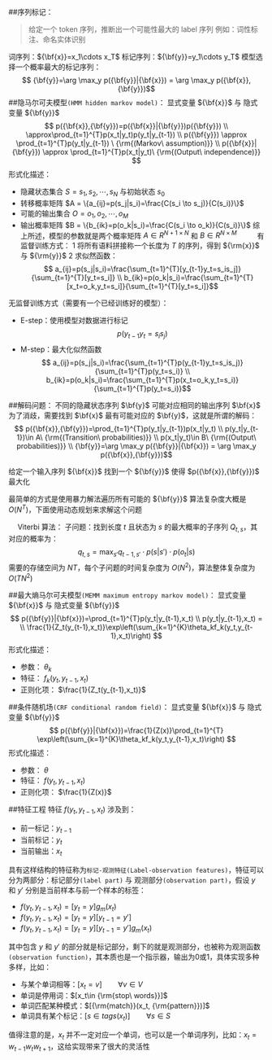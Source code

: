 ##序列标记：
> 给定一个 token 序列，推断出一个可能性最大的 label 序列
例如：词性标注、命名实体识别

词序列：${\bf{x}}=x_1\cdots x_T$
标记序列：${\bf{y}}=y_1\cdots y_T$
模型选择一个概率最大的标记序列：$$
{\bf{y}}=\arg \max_y p({\bf{y}}|{\bf{x}}) = \arg \max_y p({\bf{x}},{\bf{y}})$$
##隐马尔可夫模型`(HMM hidden markov model)`：
显式变量 ${\bf{x}}$ 与 隐式变量 ${\bf{y}}$
$$
p({\bf{x}},{\bf{y}})=p({\bf{x}}|{\bf{y}})p({\bf{y}}) \\ 
\approx\prod_{t=1}^{T}p(x_t|y_t)p(y_t|y_{t-1}) \\
p({\bf{y}}) \approx \prod_{t=1}^{T}p(y_t|y_{t-1}) \ {\rm{(Markov\ assumption)}} \\
p({\bf{x}}|{\bf{y}}) \approx \prod_{t=1}^{T}p(x_t|y_t)\ {\rm{(Output\ independence)}} $$
形式化描述：

- 隐藏状态集合 $S = s_1, s_2, \cdots, s_N$ 与初始状态 $s_0$
- 转移概率矩阵 $A = \{a_{ij}=p(s_j|s_i)=\frac{C(s_i \to s_j)}{C(s_i)}\}$
- 可能的输出集合 $O = o_1, o_2, \cdots, o_M$ 
- 输出概率矩阵 $B = \{b_{ik}=p(o_k|s_i)=\frac{C(s_i \to o_k)}{C(s_i)}\}$
综上所述，模型的参数就是两个概率矩阵 $A\in R^{N+1\times N}$ 和 $B\in R^{N\times M}$ 
&emsp;
&emsp;
有监督训练方式：
1 将所有语料拼接称一个长度为 $T$ 的序列，得到 ${\rm{x}}$ 与 ${\rm{y}}$
2 求似然函数：$$
a_{ij}=p(s_j|s_i)=\frac{\sum_{t=1}^{T}[y_{t-1}y_t=s_is_j]}{\sum_{t=1}^{T}[y_t=s_i]} \\ 
b_{ik}=p(o_k|s_i)=\frac{\sum_{t=1}^{T}[x_t=o_k,y_t=s_i]}{\sum_{t=1}^{T}[y_t=s_i]}$$


无监督训练方式（需要有一个已经训练好的模型）：

- E-step：使用模型对数据进行标记$$p(y_{t-1}y_t=s_is_j)$$
- M-step：最大化似然函数 $$
a_{ij}=p(s_j|s_i)=\frac{\sum_{t=1}^{T}p(y_{t-1}y_t=s_is_j)}{\sum_{t=1}^{T}p(y_t=s_i)} \\ 
b_{ik}=p(o_k|s_i)=\frac{\sum_{t=1}^{T}p(x_t=o_k,y_t=s_i)}{\sum_{t=1}^{T}p(y_t=s_i)}$$

##解码问题：
不同的隐藏状态序列 $\bf{y}$ 可能对应相同的输出序列 $\bf{x}$
为了消歧，需要找到 $\bf{x}$ 最有可能对应的 $\bf{y}$，这就是所谓的解码：$$
p({\bf{x}},{\bf{y}})=\prod_{t=1}^{T}p(y_t|y_{t-1})p(x_t|y_t) \\
p(y_t|y_{t-1})\in A\ {\rm{(Transition\ probabilities)}}  \\
p(x_t|y_t)\in B\ {\rm{(Output\ probabilities)}} \\
{\bf{y}}=\arg \max_y p({\bf{y}}|{\bf{x}}) = \arg \max_y p({\bf{x}},{\bf{y}})$$


给定一个输入序列 ${\bf{x}}$ 找到一个 ${\bf{y}}$ 使得 $p({\bf{x}},{\bf{y}})$ 最大化
&emsp;

最简单的方式是使用暴力解法遍历所有可能的 ${\bf{y}}$
算法复杂度大概是 $O(N^T)$，下面使用动态规划来求解这个问题

&emsp;
Viterbi 算法：
子问题：找到长度 $t$ 且状态为 $s$ 的最大概率的子序列 $Q_{t,s}$，其对应的概率为：
$$q_{t,s} = \max_{s'}q_{t-1,s'}\cdot p(s|s')\cdot p(o_t|s)$$
需要的存储空间为 $NT$，每个子问题的时间复杂度为 $O(N^2)$，算法整体复杂度为 $O(TN^2)$

##最大熵马尔可夫模型`(MEMM maximum entropy markov model)`：
显式变量 ${\bf{x}}$ 与 隐式变量 ${\bf{y}}$
$$
p({\bf{y}}|{\bf{x}})=\prod_{t=1}^{T}p(y_t|y_{t-1},x_t) \\
p(y_t|y_{t-1},x_t) = \\ \frac{1}{Z_t(y_{t-1},x_t)}\exp\left(\sum_{k=1}^{K}\theta_kf_k(y_t,y_{t-1},x_t)\right) $$
形式化描述：

- 参数： $\theta_k$
- 特征： $f_k(y_t,y_{t-1},x_t)$
- 正则化项： $\frac{1}{Z_t(y_{t-1},x_t)}$

##条件随机场`(CRF conditional random field)`：
显式变量 ${\bf{x}}$ 与 隐式变量 ${\bf{y}}$
$$
p({\bf{y}}|{\bf{x}})=\frac{1}{Z(x)}\prod_{t=1}^{T} \exp\left(\sum_{k=1}^{K}\theta_kf_k(y_t,y_{t-1},x_t)\right) $$
形式化描述：

- 参数： $\theta$
- 特征： $f(y_t,y_{t-1},x_t)$
- 正则化项： $\frac{1}{Z(x)}$

##特征工程
特征 $f(y_t,y_{t-1},x_t)$ 涉及到：

- 前一标记：$y_{t-1}$
- 当前标记：$y_{t}$
- 当前输出：$x_{t}$

具有这样结构的特征称为`标记-观测特征(Label-observation features)`，特征可以分为两部分：标记部分`(label part)` 与 观测部分`(observation part)`，假设 $y$ 和 $y'$ 分别是当前样本与前一个样本的标签：

- $f(y_t,y_{t-1},x_t)=[y_t=y]g_m(x_t)$
- $f(y_t,y_{t-1},x_t)=[y_t=y][y_{t-1}=y']$
- $f(y_t,y_{t-1},x_t)=[y_t=y][y_{t-1}=y']g_m(x_t)$

其中包含 $y$ 和 $y'$ 的部分就是标记部分，剩下的就是观测部分，也被称为观测函数`(observation function)`，其本质也是一个指示器，输出为0或1，具体实现多种多样，比如：

- 与某个单词相等：$[x_t=v] \qquad \forall v \in V$
- 单词是停用词：$[x_t\in {\rm{stop\ words}}]$
- 单词匹配某种模式：$[{\rm{match}}(x_t, {\rm{pattern}})]$
- 单词具有某个标记：$[s \in tags(x_t)] \qquad \forall s \in S$

值得注意的是，$x_t$ 并不一定对应一个单词，也可以是一个单词序列，比如：$x_t=w_{t-1}w_tw_{t+1}$，这给实现带来了很大的灵活性













